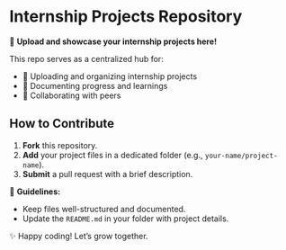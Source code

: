 # Internship Projects Repository  

📂 **Upload and showcase your internship projects here!**  

This repo serves as a centralized hub for:  
- 🚀 Uploading and organizing internship projects  
- 📝 Documenting progress and learnings  
- 🤝 Collaborating with peers  

## How to Contribute  
1. **Fork** this repository.  
2. **Add** your project files in a dedicated folder (e.g., `your-name/project-name`).  
3. **Submit** a pull request with a brief description.  

📌 **Guidelines:**  
- Keep files well-structured and documented.  
- Update the `README.md` in your folder with project details.  

✨ Happy coding! Let’s grow together.  
